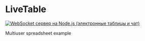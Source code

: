 # LiveTable
[![WebSocket сервер на Node.js (электронные таблицы и чат)](https://img.youtube.com/vi/Sf7ln3n16ws/0.jpg)](https://www.youtube.com/watch?v=Sf7ln3n16ws)

Multiuser spreadsheet example
